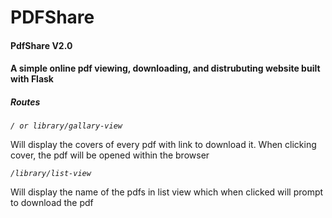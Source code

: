 # PDFShare
<h4>PdfShare V2.0</h4>
<h4>A simple online pdf viewing, downloading, and distrubuting website built with Flask</h4>

<h5>Routes</h5>
<em><code>/ or library/gallary-view</code></em>

Will display the covers of every pdf with link to download it. When clicking cover, the pdf will be opened within the browser

<em><code>/library/list-view</code></em>

Will display the name of the pdfs in list view which when clicked will prompt to download the pdf
